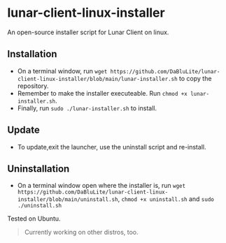 # lunar-client-linux-installer
An open-source installer script for Lunar Client on linux.

## Installation
* On a terminal window, run `wget https://github.com/DaBluLite/lunar-client-linux-installer/blob/main/lunar-installer.sh` to copy the repository.
* Remember to make the installer executeable. Run `chmod +x lunar-installer.sh`.
* Finally, run `sudo ./lunar-installer.sh` to install.

## Update
* To update,exit the launcher, use the uninstall script and re-install.

## Uninstallation
* On a terminal window open where the installer is, run `wget https://github.com/DaBluLite/lunar-client-linux-installer/blob/main/uninstall.sh`, `chmod +x uninstall.sh` and `sudo ./uninstall.sh`

Tested on Ubuntu.

> Currently working on other distros, too.
